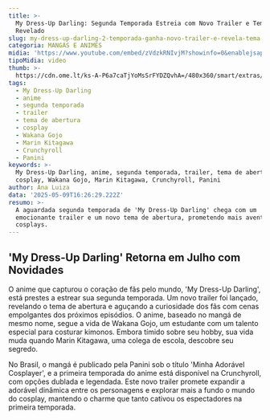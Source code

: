 ```yaml
---
title: >-
  My Dress-Up Darling: Segunda Temporada Estreia com Novo Trailer e Tema Musical
  Revelado
slug: my-dress-up-darling-2-temporada-ganha-novo-trailer-e-revela-tema-de-abertura
categoria: MANGÁS E ANIMES
midia: 'https://www.youtube.com/embed/zVdzkRNIvjM?showinfo=0&enablejsapi=1'
tipoMidia: video
thumb: >-
  https://cdn.ome.lt/ks-A-P6a7caTjYoMsSrFYDZQvhA=/480x360/smart/extras/conteudos/Captura_de_tela_2025-05-09_124648.png
tags:
  - My Dress-Up Darling
  - anime
  - segunda temporada
  - trailer
  - tema de abertura
  - cosplay
  - Wakana Gojo
  - Marin Kitagawa
  - Crunchyroll
  - Panini
keywords: >-
  My Dress-Up Darling, anime, segunda temporada, trailer, tema de abertura,
  cosplay, Wakana Gojo, Marin Kitagawa, Crunchyroll, Panini
author: Ana Luiza
data: '2025-05-09T16:26:29.222Z'
resumo: >-
  A aguardada segunda temporada de 'My Dress-Up Darling' chega com um
  emocionante trailer e um novo tema de abertura, prometendo mais aventuras e
  cosplays.
---
```


## 'My Dress-Up Darling' Retorna em Julho com Novidades

<blockquote class="twitter-tweet"><a href="https://twitter.com/user/status/1920866231822799140"></a></blockquote>

O anime que capturou o coração de fãs pelo mundo, 'My Dress-Up Darling', está prestes a estrear sua segunda temporada. Um novo trailer foi lançado, revelando o tema de abertura e aguçando a curiosidade dos fãs com cenas empolgantes dos próximos episódios. O anime, baseado no mangá de mesmo nome, segue a vida de Wakana Gojo, um estudante com um talento especial para costurar kimonos. Embora tímido sobre seu hobby, sua vida muda quando Marin Kitagawa, uma colega de escola, descobre seu segredo.

No Brasil, o mangá é publicado pela Panini sob o título 'Minha Adorável Cosplayer', e a primeira temporada do anime está disponível na Crunchyroll, com opções dublada e legendada. Este novo trailer promete expandir a adorável dinâmica entre os personagens e explorar mais a fundo o mundo do cosplay, mantendo o charme que tanto cativou os espectadores na primeira temporada.
